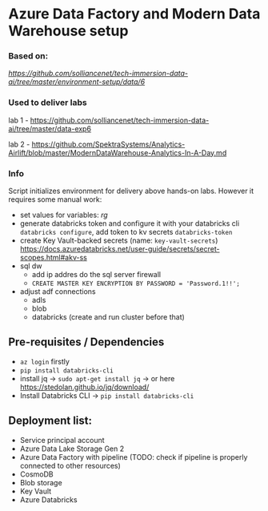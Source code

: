 # Azure Data Factory and Modern Data Warehouse setup
### Based on:
*https://github.com/solliancenet/tech-immersion-data-ai/tree/master/environment-setup/data/6*

### Used to deliver labs
lab 1 - https://github.com/solliancenet/tech-immersion-data-ai/tree/master/data-exp6

lab 2 - https://github.com/SpektraSystems/Analytics-Airlift/blob/master/ModernDataWarehouse-Analytics-In-A-Day.md

### Info
Script initializes environment for delivery above hands-on labs. However it requires some manual work:
- set values for variables: *rg*
- generate databricks token and configure it with your databricks cli `databricks configure`, add token to kv secrets `databricks-token`
- create Key Vault-backed secrets (name: `key-vault-secrets`) https://docs.azuredatabricks.net/user-guide/secrets/secret-scopes.html#akv-ss
- sql dw
    - add ip addres do the sql server firewall
    - `CREATE MASTER KEY ENCRYPTION BY PASSWORD = 'Password.1!!';`
- adjust adf connections
    - adls
    - blob
    - databricks (create and run cluster before that)


## Pre-requisites / Dependencies
- `az login` firstly
- `pip install databricks-cli`
- install jq -> `sudo apt-get install jq` -> or here https://stedolan.github.io/jq/download/
- Install Databricks CLI -> `pip install databricks-cli`

## Deployment list:
- Service principal account
- Azure Data Lake Storage Gen 2
- Azure Data Factory with pipeline (TODO: check if pipeline is properly connected to other resources)
- CosmoDB
- Blob storage
- Key Vault
- Azure Databricks
